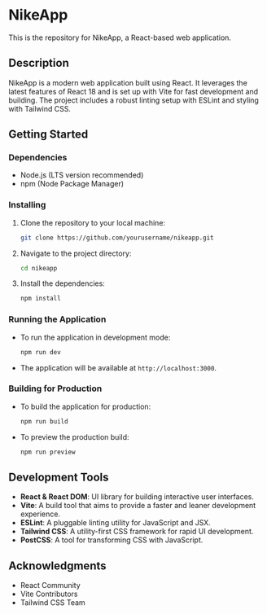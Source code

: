 # NikeApp

This is the repository for NikeApp, a React-based web application.

## Description

NikeApp is a modern web application built using React. It leverages the latest features of React 18 and is set up with Vite for fast development and building. The project includes a robust linting setup with ESLint and styling with Tailwind CSS.

## Getting Started

### Dependencies

- Node.js (LTS version recommended)
- npm (Node Package Manager)

### Installing

1. Clone the repository to your local machine:

   ```bash
   git clone https://github.com/yourusername/nikeapp.git
   ```

2. Navigate to the project directory:

   ```bash
   cd nikeapp
   ```

3. Install the dependencies:
   ```bash
   npm install
   ```

### Running the Application

- To run the application in development mode:

  ```bash
  npm run dev
  ```

- The application will be available at `http://localhost:3000`.

### Building for Production

- To build the application for production:

  ```bash
  npm run build
  ```

- To preview the production build:
  ```bash
  npm run preview
  ```

## Development Tools

- **React & React DOM**: UI library for building interactive user interfaces.
- **Vite**: A build tool that aims to provide a faster and leaner development experience.
- **ESLint**: A pluggable linting utility for JavaScript and JSX.
- **Tailwind CSS**: A utility-first CSS framework for rapid UI development.
- **PostCSS**: A tool for transforming CSS with JavaScript.

## Acknowledgments

- React Community
- Vite Contributors
- Tailwind CSS Team
